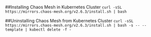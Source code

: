 

##Installing Chaos Mesh in Kubernetes Cluster
```curl -sSL https://mirrors.chaos-mesh.org/v2.6.3/install.sh | bash```


##Uninstalling Chaos Mesh from Kubernetes Cluster
```curl -sSL https://mirrors.chaos-mesh.org/v2.6.3/install.sh | bash -s -- --template | kubectl delete -f -```
